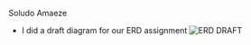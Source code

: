 Soludo Amaeze
- I did a draft diagram for our ERD assignment
  ![ERD DRAFT](https://github.com/user-attachments/assets/1d9a2df4-dd47-4660-80b6-def6cf26b4fd)
